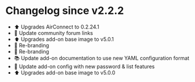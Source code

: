 # Changelog since v2.2.2
- :arrow_up: Upgrades AirConnect to 0.2.24.1 
- :hammer: Update community forum links 
- :arrow_up: Upgrades add-on base image to v5.0.1 
- :hammer: Re-branding 
- :hammer: Re-branding 
- :books: Update add-on documentation to use new YAML configuration format 
- :hammer: Update add-on config with new password & list features 
- :arrow_up: Upgrades add-on base image to v5.0.0 
